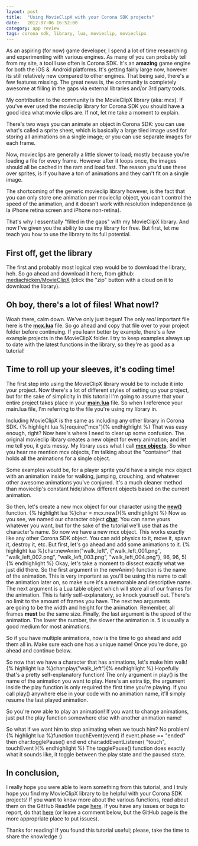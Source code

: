 ```yaml
---
layout: post
title:  "Using MovieClipX with your Corona SDK projects"
date:   2012-07-06 16:52:00
category: app review
tags: corona sdk, library, lua, movieclip, movieclipx
---
```


As an aspiring (for now) game developer, I spend a lot of time researching and experimenting with various engines. As many of you can probably tell from my site, a tool I use often is Corona SDK. It's an <strong>amazing</strong> game engine for both the iOS &amp;  Android platforms. It's getting fairly large now, however its still relatively new compared to other engines. That being said, there's a few features missing. The great news is, the community is completely awesome at filling in the gaps via external libraries and/or 3rd party tools.

My contribution to the community is the MovieClipX library (aka: mcx). If you've ever used the movieclip library for Corona SDK you should have a good idea what movie clips are. If not, let me take a moment to explain.

There's two ways you can animate an object in Corona SDK: you can use what's called a sprite sheet, which is basically a large tiled image used for storing all animations on a single image; or you can use separate images for each frame.

Now, movieclips are generally a little slower to load; mostly because you're loading a file for every frame. However after it loops once, the images should all be cached in the ram and load fast. The reason you'd use these over sprites, is if you have a ton of animations and they can't fit on a single image.

The shortcoming of the generic movieclip library however, is the fact that you can only store one animation per movieclip object, you can't control the speed of the animation, and it doesn't work with resolution independence (à la iPhone retina screen and iPhone non-retina).

That's why I essentially "filled in the gaps" with my MovieClipX library. And now I've given you the ability to use my library for free. But first, let me teach you how to use the library to its full potential.
<h2>First off, get the library</h2>
The first and probably most logical step would be to download the library, heh. So go ahead and download it here, from github: <a title="MovieClipX Library" href="https://github.com/mediachicken/MovieClipX">mediachicken/MovieClipX</a> (click the "zip" button with a cloud on it to download the library).
<h2>Oh boy, there's a lot of files! What now!?</h2>
Woah there, calm down. We've only just begun! The only <em>real</em> important file here is the <span style="text-decoration: underline;"><strong>mcx.lua</strong></span> file. So go ahead and copy that file over to your project folder before continuing. If you learn better by example, there's a few example projects in the MovieClipX folder. I try to keep examples always up to date with the latest functions in the library, so they're as good as a tutorial!
<h2>Time to roll up your sleeves, it's coding time!</h2>
The first step into using the MovieClipX library would be to include it into your project. Now there's a lot of different styles of setting up your project, but for the sake of simplicity in this tutorial I'm going to assume that your entire project takes place in your <span style="text-decoration: underline;"><strong>main.lua</strong></span> file. So when I reference your main.lua file, I'm referring to the file you're using my library in.

Including MovieClipX is the same as including any other library in Corona SDK.
{% highlight lua %}require("mcx"){% endhighlight %}
That was easy enough, right? Now here's where I need to clear up some confusion. The original movieclip library creates a new object for every animation; and let me tell you, it gets messy. My library uses what I call <span style="text-decoration: underline;"><strong>mcx objects</strong></span>. So when you hear me mention mcx objects, I'm talking about the "container" that holds all the animations for a single object.

Some examples would be, for a player sprite you'd have a single mcx object with an animation inside for walking, jumping, crouching, and whatever other awesome animations you've conjured. It's a much cleaner method than movieclip's constant hide/show different objects based on the current animation.

So then, let's create a new mcx object for our character using the <span style="text-decoration: underline;"><strong>new()</strong></span> function.
{% highlight lua %}char = mcx.new(){% endhighlight %}
Now as you see, we named our character object <span style="text-decoration: underline;"><strong>char</strong></span>. You can name yours whatever you want, but for the sake of the tutorial we'll use that as the character's name. So now we have a new mcx object. This works exactly like any other Corona SDK object. You can add physics to it, move it, spawn it, destroy it, etc. But first, let's go ahead and add some animations to it.
{% highlight lua %}char:newAnim("walk_left", {"walk_left_001.png",
             "walk_left_002.png",
             "walk_left_003.png",
             "walk_left_004.png"}, 96, 96, 5){% endhighlight %}
Okay, let's take a moment to dissect exactly what we just did there. So the first argument in the newAnim() function is the name of the animation. This is very important as you'll be using this name to call the animation later on, so make sure it's a memorable and descriptive name. The next argument is a Lua table object which will store all of our frames for the animation. This is fairly self-explanatory, so knock yourself out. There's no limit to the amount of frames you have. The next two arguments are going to be the width and height for the animation. Remember, all frames <strong>must</strong> be the same size. Finally, the last argument is the speed of the animation. The lower the number, the slower the animation is. 5 is usually a good medium for most animations.

So if you have multiple animations, now is the time to go ahead and add them all in. Make sure each one has a unique name! Once you're done, go ahead and continue below.

So now that we have a character that has animations, let's make him walk!
{% highlight lua %}char:play("walk_left"){% endhighlight %}
Hopefully that's a pretty self-explanatory function! The only argument in play() is the name of the animation you want to play. Here's an extra tip, the argument inside the play function is only required the first time you're playing. If you call play() anywhere else in your code with no animation name, it'll simply resume the last played animation.

So you're now able to play an animation! If you want to change animations, just put the play function somewhere else with another animation name!

So what if we want him to stop animating when we touch him? No problem!
{% highlight lua %}function touchEvent(event)
    if event.phase == "ended" then
        char:togglePause()
    end
end
char:addEventListener( "touch", touchEvent ){% endhighlight %}
The togglePause() function does exactly what it sounds like, it toggle between the play state and the paused state.
<h2>In conclusion,</h2>
I really hope you were able to learn something from this tutorial, and I truly hope you find my MovieClipX library to be helpful with your Corona SDK projects! If you want to know more about the various functions, read about them on the GitHub ReadMe page <a href="https://github.com/mediachicken/MovieClipX/blob/master/README.md#movieclipx">here</a>. If you have any issues or bugs to report, do that <a href="https://github.com/mediachicken/MovieClipX/issues?state=open">here</a> (or leave a comment below, but the GitHub page is the more appropriate place to put issues).

Thanks for reading! If you found this tutorial useful; please, take the time to share the knowledge :)
